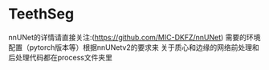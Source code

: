 # TeethSeg
nnUNet的详情请直接关注:(https://github.com/MIC-DKFZ/nnUNet)
需要的环境配置（pytorch版本等）根据nnUNetv2的要求来
关于质心和边缘的网络前处理和后处理代码都在process文件夹里
